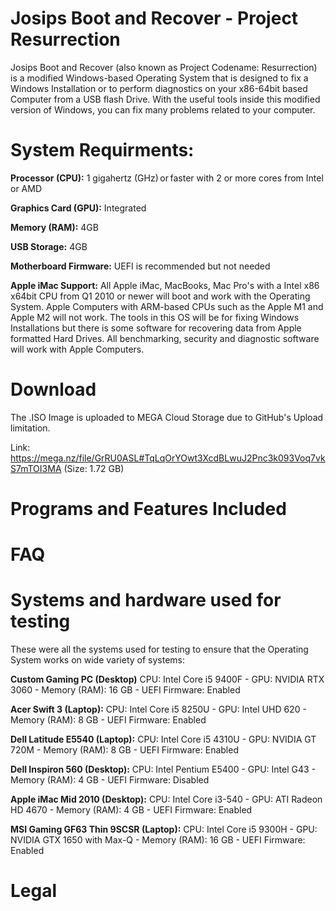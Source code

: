 # Josips Boot and Recover - Project Resurrection

Josips Boot and Recover (also known as Project Codename: Resurrection) is a modified Windows-based Operating System that is designed to fix a Windows Installation or to perform diagnostics on your x86-64bit based Computer from a USB flash Drive. With the useful tools inside this modified version of Windows, you can fix many problems related to your computer. 

# System Requirments:

**Processor (CPU):** 1 gigahertz (GHz) or faster with 2 or more cores from Intel or AMD 

**Graphics Card (GPU):** Integrated

**Memory (RAM):** 4GB 

**USB Storage:** 4GB

**Motherboard Firmware:** UEFI is recommended but not needed

**Apple iMac Support:** All Apple iMac, MacBooks, Mac Pro's with a Intel x86 x64bit CPU from Q1 2010 or newer will boot and work with the Operating System.
Apple Computers with ARM-based CPUs such as the Apple M1 and Apple M2 will not work. The tools in this OS will be for fixing Windows Installations but there is some software for recovering data from Apple formatted Hard Drives. All benchmarking, security and diagnostic software will work with Apple Computers.

# Download

The .ISO Image is uploaded to MEGA Cloud Storage due to GitHub's Upload limitation.

Link: https://mega.nz/file/GrRU0ASL#TqLqOrYOwt3XcdBLwuJ2Pnc3k093Voq7vkS7mTOI3MA  (Size: 1.72 GB)

# Programs and Features Included




# FAQ



# Systems and hardware used for testing

These were all the systems used for testing to ensure that the Operating System works on wide variety of systems:

**Custom Gaming PC (Desktop)** CPU: Intel Core i5 9400F - GPU: NVIDIA RTX 3060 - Memory (RAM): 16 GB - UEFI Firmware: Enabled

**Acer Swift 3 (Laptop):** CPU: Intel Core i5 8250U - GPU: Intel UHD 620 - Memory (RAM): 8 GB - UEFI Firmware: Enabled

**Dell Latitude E5540 (Laptop):** CPU: Intel Core i5 4310U - GPU: NVIDIA GT 720M - Memory (RAM): 8 GB - UEFI Firmware: Enabled

**Dell Inspiron 560 (Desktop):** CPU: Intel Pentium E5400 - GPU: Intel G43 - Memory (RAM): 4 GB - UEFI Firmware: Disabled

**Apple iMac Mid 2010 (Desktop):** CPU: Intel Core i3-540 - GPU: ATI Radeon HD 4670 - Memory (RAM): 4 GB - UEFI Firmware: Enabled

**MSI Gaming GF63 Thin 9SCSR (Laptop):** CPU: Intel Core i5 9300H - GPU: NVIDIA GTX 1650 with Max-Q - Memory (RAM): 16 GB - UEFI Firmware: Enabled


# Legal














